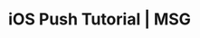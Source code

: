 ---
title: iOS Push Tutorial | MSG
permalink: /tutorials/ios-push-notifications/
layout: guide
platform: ios
language:  objective_c-swift
display_platform: iOS Push Notifications

sections:
- "parse-server/push-notifications-ios.md"

---